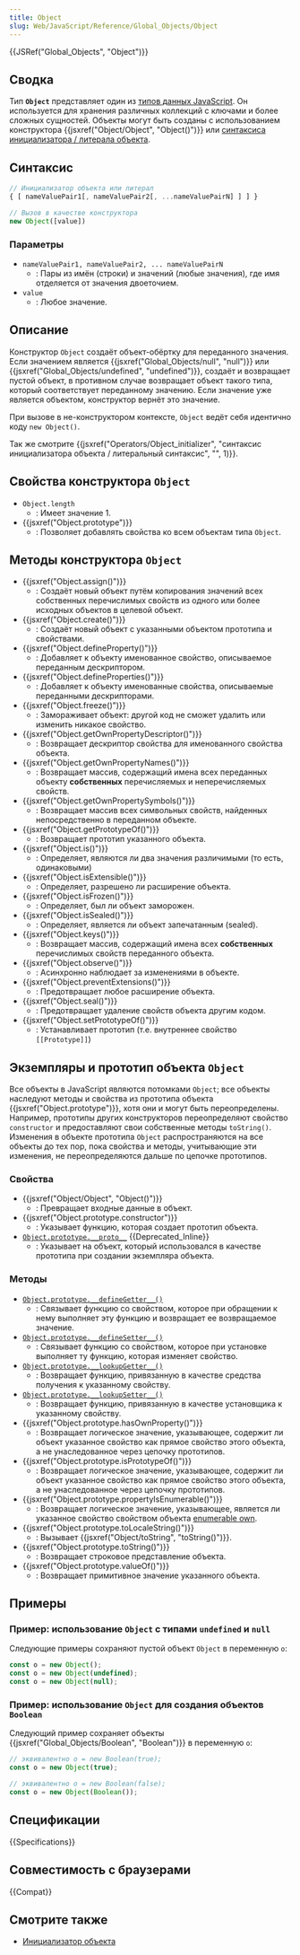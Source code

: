 ```yaml
---
title: Object
slug: Web/JavaScript/Reference/Global_Objects/Object
---
```


{{JSRef("Global_Objects", "Object")}}

## Сводка

Тип **`Object`** представляет один из [типов данных JavaScript](/ru/docs/Web/JavaScript/Data_structures). Он используется для хранения различных коллекций с ключами и более сложных сущностей. Объекты могут быть созданы с использованием конструктора {{jsxref("Object/Object", "Object()")}} или [синтаксиса инициализатора / литерала объекта](/ru/docs/Web/JavaScript/Reference/Operators/Object_initializer).

## Синтаксис

```js
// Инициализатор объекта или литерал
{ [ nameValuePair1[, nameValuePair2[, ...nameValuePairN] ] ] }

// Вызов в качестве конструктора
new Object([value])
```

### Параметры

- `nameValuePair1, nameValuePair2, ... nameValuePairN`
  - : Пары из имён (строки) и значений (любые значения), где имя отделяется от значения двоеточием.
- `value`
  - : Любое значение.

## Описание

Конструктор `Object` создаёт объект-обёртку для переданного значения. Если значением является {{jsxref("Global_Objects/null", "null")}} или {{jsxref("Global_Objects/undefined", "undefined")}}, создаёт и возвращает пустой объект, в противном случае возвращает объект такого типа, который соответствует переданному значению. Если значение уже является объектом, конструктор вернёт это значение.

При вызове в не-конструктором контексте, `Object` ведёт себя идентично коду `new Object()`.

Так же смотрите {{jsxref("Operators/Object_initializer", "синтаксис инициализатора объекта / литеральный синтаксис", "", 1)}}.

## Свойства конструктора `Object`

- `Object.length`
  - : Имеет значение 1.
- {{jsxref("Object.prototype")}}
  - : Позволяет добавлять свойства ко всем объектам типа `Object`.

## Методы конструктора `Object`

- {{jsxref("Object.assign()")}}
  - : Создаёт новый объект путём копирования значений всех собственных перечислимых свойств из одного или более исходных объектов в целевой объект.
- {{jsxref("Object.create()")}}
  - : Создаёт новый объект с указанными объектом прототипа и свойствами.
- {{jsxref("Object.defineProperty()")}}
  - : Добавляет к объекту именованное свойство, описываемое переданным дескриптором.
- {{jsxref("Object.defineProperties()")}}
  - : Добавляет к объекту именованные свойства, описываемые переданными дескрипторами.
- {{jsxref("Object.freeze()")}}
  - : Замораживает объект: другой код не сможет удалить или изменить никакое свойство.
- {{jsxref("Object.getOwnPropertyDescriptor()")}}
  - : Возвращает дескриптор свойства для именованного свойства объекта.
- {{jsxref("Object.getOwnPropertyNames()")}}
  - : Возвращает массив, содержащий имена всех переданных объекту **собственных** перечисляемых и неперечисляемых свойств.
- {{jsxref("Object.getOwnPropertySymbols()")}}
  - : Возвращает массив всех символьных свойств, найденных непосредственно в переданном объекте.
- {{jsxref("Object.getPrototypeOf()")}}
  - : Возвращает прототип указанного объекта.
- {{jsxref("Object.is()")}}
  - : Определяет, являются ли два значения различимыми (то есть, одинаковыми)
- {{jsxref("Object.isExtensible()")}}
  - : Определяет, разрешено ли расширение объекта.
- {{jsxref("Object.isFrozen()")}}
  - : Определяет, был ли объект заморожен.
- {{jsxref("Object.isSealed()")}}
  - : Определяет, является ли объект запечатанным (sealed).
- {{jsxref("Object.keys()")}}
  - : Возвращает массив, содержащий имена всех **собственных** перечислимых свойств переданного объекта.
- {{jsxref("Object.observe()")}}
  - : Асинхронно наблюдает за изменениями в объекте.
- {{jsxref("Object.preventExtensions()")}}
  - : Предотвращает любое расширение объекта.
- {{jsxref("Object.seal()")}}
  - : Предотвращает удаление свойств объекта другим кодом.
- {{jsxref("Object.setPrototypeOf()")}}
  - : Устанавливает прототип (т.е. внутреннее свойство `[[Prototype]]`)

## Экземпляры и прототип объекта `Object`

Все объекты в JavaScript являются потомками `Object`; все объекты наследуют методы и свойства из прототипа объекта {{jsxref("Object.prototype")}}, хотя они и могут быть переопределены. Например, прототипы других конструкторов переопределяют свойство `constructor` и предоставляют свои собственные методы `toString()`. Изменения в объекте прототипа `Object` распространяются на все объекты до тех пор, пока свойства и методы, учитывающие эти изменения, не переопределяются дальше по цепочке прототипов.

### Свойства

- {{jsxref("Object/Object", "Object()")}}
  - : Превращает входные данные в объект.
- {{jsxref("Object.prototype.constructor")}}
  - : Указывает функцию, которая создает прототип объекта.
- [`Object.prototype.__proto__`](/ru/docs/Web/JavaScript/Reference/Global_Objects/Object/proto) {{Deprecated_Inline}}
  - : Указывает на объект, который использовался в качестве прототипа при создании экземпляра объекта.

### Методы

- [`Object.prototype.__defineGetter__()`](/ru/docs/Web/JavaScript/Reference/Global_Objects/Object/__defineGetter__)
  - : Связывает функцию со свойством, которое при обращении к нему выполняет эту функцию и возвращает ее возвращаемое значение.
- [`Object.prototype.__defineSetter__()`](/ru/docs/Web/JavaScript/Reference/Global_Objects/Object/__defineSetter__)
  - : Связывает функцию со свойством, которое при установке выполняет ту функцию, которая изменяет свойство.
- [`Object.prototype.__lookupGetter__()`](/ru/docs/Web/JavaScript/Reference/Global_Objects/Object/__lookupGetter__)
  - : Возвращает функцию, привязанную в качестве средства получения к указанному свойству.
- [`Object.prototype.__lookupSetter__()`](/ru/docs/Web/JavaScript/Reference/Global_Objects/Object/__lookupSetter__)
  - : Возвращает функцию, привязанную в качестве установщика к указанному свойству.
- {{jsxref("Object.prototype.hasOwnProperty()")}}
  - : Возвращает логическое значение, указывающее, содержит ли объект указанное свойство как прямое свойство этого объекта, а не унаследованное через цепочку прототипов.
- {{jsxref("Object.prototype.isPrototypeOf()")}}
  - : Возвращает логическое значение, указывающее, содержит ли объект указанное свойство как прямое свойство этого объекта, а не унаследованное через цепочку прототипов.
- {{jsxref("Object.prototype.propertyIsEnumerable()")}}
  - : Возвращает логическое значение, указывающее, является ли указанное свойство свойством объекта [enumerable own](/ru/docs/Web/JavaScript/Enumerability_and_ownership_of_properties).
- {{jsxref("Object.prototype.toLocaleString()")}}
  - : Вызывает {{jsxref("Object/toString", "toString()")}}.
- {{jsxref("Object.prototype.toString()")}}
  - : Возвращает строковое представление объекта.
- {{jsxref("Object.prototype.valueOf()")}}
  - : Возвращает примитивное значение указанного объекта.

## Примеры

### Пример: использование `Object` с типами `undefined` и `null`

Следующие примеры сохраняют пустой объект `Object` в переменную `o`:

```js
const o = new Object();
const o = new Object(undefined);
const o = new Object(null);
```

### Пример: использование `Object` для создания объектов `Boolean`

Следующий пример сохраняет объекты {{jsxref("Global_Objects/Boolean", "Boolean")}} в переменную `o`:

```js
// эквивалентно o = new Boolean(true);
const o = new Object(true);
```

```js
// эквивалентно o = new Boolean(false);
const o = new Object(Boolean());
```

## Спецификации

{{Specifications}}

## Совместимость с браузерами

{{Compat}}

## Смотрите также

- [Инициализатор объекта](/ru/docs/Web/JavaScript/Reference/Operators/Object_initializer)

